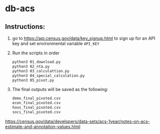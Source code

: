 # db-acs

## Instructions:

1. go to https://api.census.gov/data/key_signup.html to sign up for an API key and set environmental variable `API_KEY`
2. Run the scripts in order

    ```bash
    python3 01_download.py
    python3 02_nta.py
    python3 03_calculattion.py
    python3 04_special_calculation.py
    python3 05_pivot.py
    ```

3. The final outputs will be saved as the following:

    ```bash
    demo_final_pivoted.csv  
    econ_final_pivoted.csv  
    hous_final_pivoted.csv  
    soci_final_pivoted.csv
    ```

https://census.gov/data/developers/data-sets/acs-1year/notes-on-acs-estimate-and-annotation-values.html